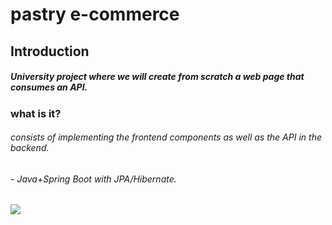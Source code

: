# pastry e-commerce
## Introduction 
##### University project where we will create from scratch a web page that consumes an API.
### what is it?
###### consists of implementing the frontend components as well as the API in the backend.
###### - Java+Spring Boot with JPA/Hibernate.
![](https://miro.medium.com/max/1400/1*vFiGOTV1S8yz0RTIQteTjw.png)
